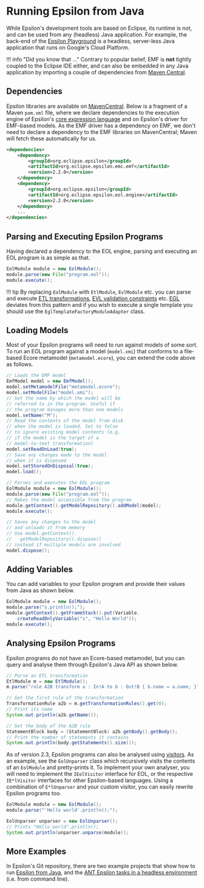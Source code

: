 # Running Epsilon from Java

While Epsilon's development tools are based on Eclipse, its runtime is not, and can be used from any (headless) Java application. For example, the back-end of the [Epsilon Playground](../../../playground) is a headless, server-less Java application that runs on Google's Cloud Platform.

!!! info "Did you know that ..."
    Contrary to popular belief, EMF is **not** tightly coupled to the Eclipse IDE either, and can also be embedded in any Java application by importing a couple of dependencies from [Maven Central](https://mvnrepository.com/artifact/org.eclipse.emf).

## Dependencies

Epsilon libraries are available on [MavenCentral](https://mvnrepository.com/artifact/org.eclipse.epsilon). Below is a fragment of a Maven `pom.xml` file, where we declare dependencies to the execution engine of Epsilon's [core expression language](../../eol) and on Epsilon's driver for EMF-based models. As the EMF driver has a dependency on EMF, we don't need to declare a dependency to the EMF libraries on MavenCentral; Maven will fetch these automatically for us.

```xml
<dependencies>
	<dependency>
		<groupId>org.eclipse.epsilon</groupId>
		<artifactId>org.eclipse.epsilon.emc.emf</artifactId>
		<version>2.2.0</version>
	</dependency>
	<dependency>
		<groupId>org.eclipse.epsilon</groupId>
		<artifactId>org.eclipse.epsilon.eol.engine</artifactId>
		<version>2.2.0</version>
	</dependency>
	...
</dependencies>
```

## Parsing and Executing Epsilon Programs

Having declared a dependency to the EOL engine, parsing and executing an EOL program is as simple as that.

```java
EolModule module = new EolModule();
module.parse(new File("program.eol"));
module.execute();
```

!!! tip
    By replacing `EolModule` with `EtlModule`, `EvlModule` etc. you can parse and execute [ETL transformations](../../etl), [EVL validation constraints](../../evl) etc. [EGL](../../egl) deviates from this pattern and if you wish to execute a single template you should use the `EglTemplateFactoryModuleAdapter` class.

## Loading Models

Most of your Epsilon programs will need to run against models of some sort. To run an EOL program against a model (`model.xmi`) that conforms to a file-based Ecore metamodel (`metamodel.ecore`), you can extend the code above as follows.

```java
// Loads the EMF model
EmfModel model = new EmfModel();
model.setMetamodelFile("metamodel.ecore");
model.setModelFile("model.xmi");
// Set the name by which the model will be
// referred to in the program. Useful if
// the program manages more than one models
model.setName("M");
// Read the contents of the model from disk
// when the model is loaded. Set to false
// to ignore existing model contents (e.g.
// if the model is the target of a 
// model-to-text transformation)
model.setReadOnLoad(true);
// Save any changes made to the model
// when it is disposed
model.setStoredOnDisposal(true);
model.load();

// Parses and executes the EOL program
EolModule module = new EolModule();
module.parse(new File("program.eol"));
// Makes the model accessible from the program
module.getContext().getModelRepository().addModel(model);
module.execute();

// Saves any changes to the model
// and unloads it from memory
// Use model.getContext().
//   getModelRepository().dispose() 
// instead if multiple models are involved
model.dispose();
```

## Adding Variables

You can add variables to your Epsilon program and provide their values from Java as shown below.

```java
EolModule module = new EolModule();
module.parse("s.println();");
module.getContext().getFrameStack().put(Variable.
	createReadOnlyVariable("s", "Hello World"));
module.execute();
``` 

## Analysing Epsilon Programs

Epsilon programs do not have an Ecore-based metamodel, but you can query and analyse them through Epsilon's Java API as shown below.

```java
// Parse an ETL transformation
EtlModule m = new EtlModule();
m.parse("rule A2B transform a : In!A to b : Out!B { b.name = a.name; }");

// Get the first rule of the transformation
TransformationRule a2b = m.getTransformationRules().get(0);
// Print its name
System.out.println(a2b.getName());

// Get the body of the A2B rule
StatementBlock body = (StatementBlock) a2b.getBody().getBody();
// Print the number of statements it contains
System.out.println(body.getStatements().size());
```

As of version 2.3, Epsilon programs can also be analysed using [visitors](https://en.wikipedia.org/wiki/Visitor_pattern). As an example, see the `EolUnparser` class which recursively visits the contents of an `EolModule` and pretty-prints it. To implement your own analyser, you will need to implement the `IEolVisitor` interface for EOL, or the respective `IE*lVisitor` interfaces for other Epsilon-based languages. Using a combination of `E*lUnparser` and your custom visitor, you can easily rewrite Epsilon programs too.

```java
EolModule module = new EolModule();
module.parse("'Hello world'.println();");

EolUnparser unparser = new EolUnparser();
// Prints "Hello world".println();
System.out.println(unparser.unparse(module));
```

## More Examples

In Epsilon's Git repository, there are two example projects that show how to run [Epsilon from Java](https://github.com/eclipse/epsilon/tree/main/examples/org.eclipse.epsilon.examples.standalone), and the [ANT Epsilon tasks in a headless environment](https://github.com/eclipse/epsilon/tree/main/examples/org.eclipse.epsilon.examples.workflow.standalone) (i.e. from command line).
